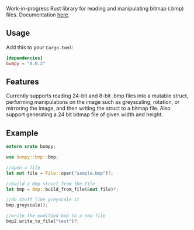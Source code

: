 Work-in-progress Rust library for reading and manipulating bitmap (.bmp) files. Documentation [here](https://docs.rs/bumpy).



## Usage

Add this to your `Cargo.toml`:

```toml
[dependencies]
bumpy = "0.0.2"
```

## Features

Currently supports reading 24-bit and 8-bit .bmp files into a mutable struct, performing manipulations on the image such as greyscaling, rotation, or mirroring the image, and then writing the struct to a bitmap file. Also support generating a 24 bit bitmap file of given width and height.

## Example

```rust
extern crate bumpy;

use bumpy::bmp::Bmp;

//open a file
let mut file = File::open("sample.bmp")?;

//build a Bmp struct from the file
let bmp = Bmp::build_from_file(&mut file)?;

//do stuff like greyscale it
bmp.greyscale();

//write the modified bmp to a new file
bmp2.write_to_file("test")?;
```
